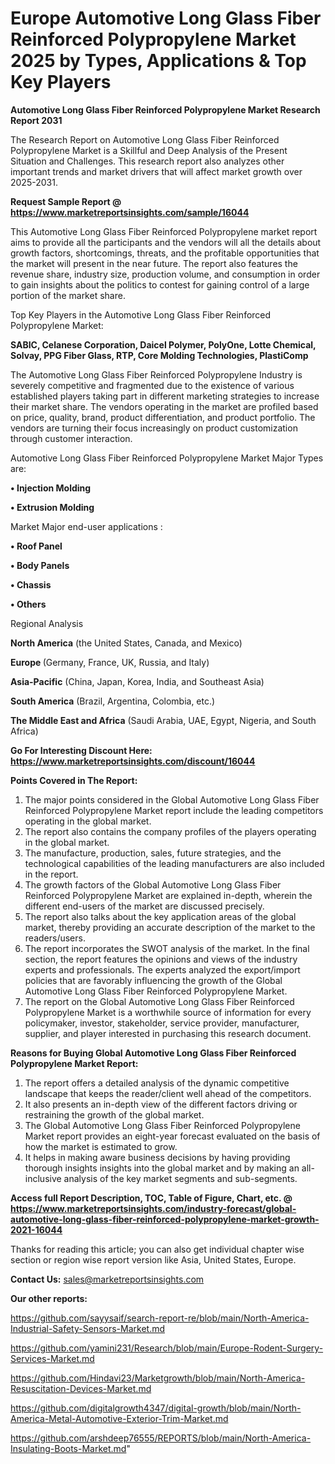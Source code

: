  # Europe Automotive Long Glass Fiber Reinforced Polypropylene Market 2025 by Types, Applications & Top Key Players

<strong>Automotive Long Glass Fiber Reinforced Polypropylene Market Research Report 2031</strong>

The Research Report on Automotive Long Glass Fiber Reinforced Polypropylene Market is a Skillful and Deep Analysis of the Present Situation and Challenges. This research report also analyzes other important trends and market drivers that will affect market growth over 2025-2031.

<strong>Request Sample Report @ <a href=https://www.marketreportsinsights.com/sample/16044>https://www.marketreportsinsights.com/sample/16044</a></strong>

This Automotive Long Glass Fiber Reinforced Polypropylene market report aims to provide all the participants and the vendors will all the details about growth factors, shortcomings, threats, and the profitable opportunities that the market will present in the near future. The report also features the revenue share, industry size, production volume, and consumption in order to gain insights about the politics to contest for gaining control of a large portion of the market share.

Top Key Players in the Automotive Long Glass Fiber Reinforced Polypropylene Market:

<strong>SABIC, Celanese Corporation, Daicel Polymer, PolyOne, Lotte Chemical, Solvay, PPG Fiber Glass, RTP, Core Molding Technologies, PlastiComp</strong>

The Automotive Long Glass Fiber Reinforced Polypropylene Industry is severely competitive and fragmented due to the existence of various established players taking part in different marketing strategies to increase their market share. The vendors operating in the market are profiled based on price, quality, brand, product differentiation, and product portfolio. The vendors are turning their focus increasingly on product customization through customer interaction.

Automotive Long Glass Fiber Reinforced Polypropylene Market Major Types are:

<strong>• Injection Molding

• Extrusion Molding</strong>

Market Major end-user applications :

<strong>• Roof Panel

• Body Panels

• Chassis

• Others</strong>

Regional Analysis

</u><strong><b>North America</b></strong> (the United States, Canada, and Mexico)

<strong><b>Europe </b></strong>(Germany, France, UK, Russia, and Italy)

<strong><b>Asia-Pacific</b></strong> (China, Japan, Korea, India, and Southeast Asia)

<strong><b>South America</b></strong> (Brazil, Argentina, Colombia, etc.)

<strong><b>The Middle East and Africa</b></strong> (Saudi Arabia, UAE, Egypt, Nigeria, and South Africa)

<strong>Go For Interesting Discount Here: <a href=https://www.marketreportsinsights.com/discount/16044>https://www.marketreportsinsights.com/discount/16044</a></strong>

<strong>Points Covered in The Report:</strong>
<ol>
  <li>The major points considered in the Global Automotive Long Glass Fiber Reinforced Polypropylene Market report include the leading competitors operating in the global market.</li>
  <li>The report also contains the company profiles of the players operating in the global market.</li>
  <li>The manufacture, production, sales, future strategies, and the technological capabilities of the leading manufacturers are also included in the report.</li>
  <li>The growth factors of the Global Automotive Long Glass Fiber Reinforced Polypropylene Market are explained in-depth, wherein the different end-users of the market are discussed precisely.</li>
  <li>The report also talks about the key application areas of the global market, thereby providing an accurate description of the market to the readers/users.</li>
  <li>The report incorporates the SWOT analysis of the market. In the final section, the report features the opinions and views of the industry experts and professionals. The experts analyzed the export/import policies that are favorably influencing the growth of the Global Automotive Long Glass Fiber Reinforced Polypropylene Market.</li>
  <li>The report on the Global Automotive Long Glass Fiber Reinforced Polypropylene Market is a worthwhile source of information for every policymaker, investor, stakeholder, service provider, manufacturer, supplier, and player interested in purchasing this research document.</li>
</ol>
<strong>Reasons for Buying Global Automotive Long Glass Fiber Reinforced Polypropylene Market Report:</strong>

<ol>
  <li>The report offers a detailed analysis of the dynamic competitive landscape that keeps the reader/client well ahead of the competitors.</li>
  <li>It also presents an in-depth view of the different factors driving or restraining the growth of the global market.</li>
  <li>The Global Automotive Long Glass Fiber Reinforced Polypropylene Market report provides an eight-year forecast evaluated on the basis of how the market is estimated to grow.</li>
  <li>It helps in making aware business decisions by having providing thorough insights insights into the global market and by making an all-inclusive analysis of the key market segments and sub-segments.</li>
</ol>
<strong>Access full Report Description, TOC, Table of Figure, Chart, etc. @ <a href=https://www.marketreportsinsights.com/industry-forecast/global-automotive-long-glass-fiber-reinforced-polypropylene-market-growth-2021-16044>https://www.marketreportsinsights.com/industry-forecast/global-automotive-long-glass-fiber-reinforced-polypropylene-market-growth-2021-16044</a></strong>


Thanks for reading this article; you can also get individual chapter wise section or region wise report version like Asia, United States, Europe.

<strong>Contact Us:</strong>
sales@marketreportsinsights.com

<strong>Our other reports:</strong>

<a href=https://github.com/sayysaif/search-report-re/blob/main/North-America-Industrial-Safety-Sensors-Market.md>https://github.com/sayysaif/search-report-re/blob/main/North-America-Industrial-Safety-Sensors-Market.md</a>

<a href=https://github.com/yamini231/Research/blob/main/Europe-Rodent-Surgery-Services-Market.md>https://github.com/yamini231/Research/blob/main/Europe-Rodent-Surgery-Services-Market.md</a>

<a href=https://github.com/Hindavi23/Marketgrowth/blob/main/North-America-Resuscitation-Devices-Market.md>https://github.com/Hindavi23/Marketgrowth/blob/main/North-America-Resuscitation-Devices-Market.md</a>

<a href=https://github.com/digitalgrowth4347/digital-growth/blob/main/North-America-Metal-Automotive-Exterior-Trim-Market.md>https://github.com/digitalgrowth4347/digital-growth/blob/main/North-America-Metal-Automotive-Exterior-Trim-Market.md</a>

<a href=https://github.com/arshdeep76555/REPORTS/blob/main/North-America-Insulating-Boots-Market.md>https://github.com/arshdeep76555/REPORTS/blob/main/North-America-Insulating-Boots-Market.md</a>"
